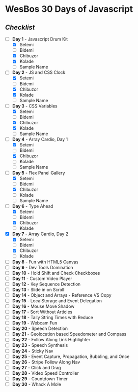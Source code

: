 # WesBos 30 Days of **Javascript**

## _Checklist_

- [ ] **Day 1** - Javascript Drum Kit
  - [x] Setemi
  - [ ] Bidemi
  - [x] Chibuzor
  - [x] Kolade
  - [ ] Sample Name
- [ ] **Day 2** - JS and CSS Clock
  - [x] Setemi
  - [ ] Bidemi
  - [x] Chibuzor
  - [x] Kolade
  - [ ] Sample Name
- [ ] **Day 3** - CSS Variables
  - [x] Setemi
  - [ ] Bidemi
  - [x] Chibuzor
  - [x] Kolade
  - [ ] Sample Name
- [ ] **Day 4** - Array Cardio, Day 1
  - [x] Setemi
  - [ ] Bidemi
  - [x] Chibuzor
  - [ ] Kolade
  - [ ] Sample Name
- [ ] **Day 5** - Flex Panel Gallery
  - [x] Setemi
  - [ ] Bidemi
  - [x] Chibuzor
  - [ ] Kolade
  - [ ] Sample Name
 - [ ] **Day 6** - Type Ahead
    - [x] Setemi
    - [ ] Bidemi
    - [x] Chibuzor
    - [ ] Kolade
- [x] **Day 7** - Array Cardio, Day 2
  - [x] Setemi
  - [ ] Bidemi
  - [x] Chibuzor
  - [ ] Kolade
- [ ] **Day 8** - Fun with HTML5 Canvas
- [ ] **Day 9** - Dev Tools Domination
- [ ] **Day 10** - Hold Shift and Check Checkboxes
- [ ] **Day 11** - Custom Video Player
- [ ] **Day 12** - Key Sequence Detection
- [ ] **Day 13** - Slide in on Scroll
- [ ] **Day 14** - Object and Arrays - Reference VS Copy
- [ ] **Day 15** - LocalStorage and Event Delegation
- [ ] **Day 16** - Mouse Move Shadow
- [ ] **Day 17** - Sort Without Articles
- [ ] **Day 18** - Tally String Times with Reduce
- [ ] **Day 19** - Webcam Fun
- [ ] **Day 20** - Speech Detection
- [ ] **Day 21** - Geolocation based Speedometer and Compass
- [ ] **Day 22** - Follow Along Link Highlighter
- [ ] **Day 23** - Speech Synthesis
- [ ] **Day 24** - Sticky Nav
- [ ] **Day 25** - Event Capture, Propagation, Bubbling, and Once
- [ ] **Day 26** - Stripe Follow Along Nav
- [ ] **Day 27** - Click and Drag
- [ ] **Day 28** - Video Speed Controller
- [ ] **Day 29** - Countdown Timer
- [ ] **Day 30** - Whack A Mole
